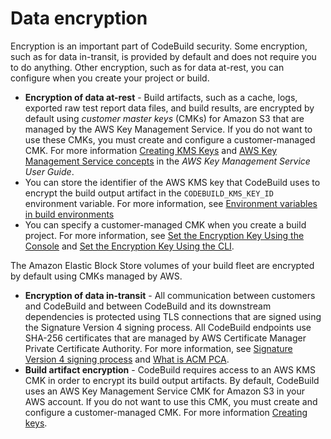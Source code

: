 # Data encryption<a name="security-encryption"></a>

 Encryption is an important part of CodeBuild security\. Some encryption, such as for data in\-transit, is provided by default and does not require you to do anything\. Other encryption, such as for data at\-rest, you can configure when you create your project or build\. 
+  **Encryption of data at\-rest** \- Build artifacts, such as a cache, logs, exported raw test report data files, and build results, are encrypted by default using *customer master keys* \(CMKs\) for Amazon S3 that are managed by the AWS Key Management Service\. If you do not want to use these CMKs, you must create and configure a customer\-managed CMK\. For more information [Creating KMS Keys](https://docs.aws.amazon.com/kms/latest/developerguide/create-keys.html) and [AWS Key Management Service concepts](https://docs.aws.amazon.com/kms/latest/developerguide/concepts.html) in the *AWS Key Management Service User Guide*\. 
  +  You can store the identifier of the AWS KMS key that CodeBuild uses to encrypt the build output artifact in the `CODEBUILD_KMS_KEY_ID` environment variable\. For more information, see [Environment variables in build environments](build-env-ref-env-vars.md) 
  +  You can specify a customer\-managed CMK when you create a build project\. For more information, see [Set the Encryption Key Using the Console](create-project-console.md#encryptionkey-console) and [Set the Encryption Key Using the CLI](create-project-cli.md#encryptionkey-cli)\. 

   The Amazon Elastic Block Store volumes of your build fleet are encrypted by default using CMKs managed by AWS\. 
+  **Encryption of data in\-transit** \- All communication between customers and CodeBuild and between CodeBuild and its downstream dependencies is protected using TLS connections that are signed using the Signature Version 4 signing process\. All CodeBuild endpoints use SHA\-256 certificates that are managed by AWS Certificate Manager Private Certificate Authority\. For more information, see [Signature Version 4 signing process](https://docs.aws.amazon.com/general/latest/gr/signature-version-4.html) and [What is ACM PCA](https://docs.aws.amazon.com/acm-pca/latest/userguide/)\. 
+  **Build artifact encryption** \- CodeBuild requires access to an AWS KMS CMK in order to encrypt its build output artifacts\. By default, CodeBuild uses an AWS Key Management Service CMK for Amazon S3 in your AWS account\. If you do not want to use this CMK, you must create and configure a customer\-managed CMK\. For more information [Creating keys](https://docs.aws.amazon.com/kms/latest/developerguide/create-keys.html)\. 